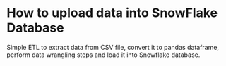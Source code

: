 # How to upload data into SnowFlake Database
Simple ETL to extract data from CSV file, convert it to pandas dataframe, perform data wrangling steps and load it into Snowflake database.
